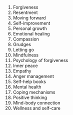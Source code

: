 1. Forgiveness
2. Resentment
3. Moving forward
4. Self-improvement
5. Personal growth
6. Emotional healing
7. Compassion
8. Grudges
9. Letting go
10. Mindfulness
11. Psychology of forgiveness
12. Inner peace
13. Empathy
14. Anger management
15. Self-help books
16. Mental health
17. Coping mechanisms
18. Positive thinking
19. Mind-body connection
20. Wellness and self-care
